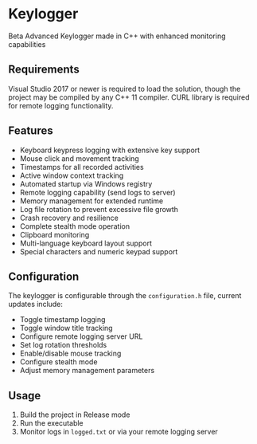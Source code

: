 # Keylogger

Beta Advanced Keylogger made in C++ with enhanced monitoring capabilities

## Requirements

Visual Studio 2017 or newer is required to load the solution, though the project may be compiled by any C++ 11 compiler.
CURL library is required for remote logging functionality.

## Features

- Keyboard keypress logging with extensive key support
- Mouse click and movement tracking
- Timestamps for all recorded activities
- Active window context tracking
- Automated startup via Windows registry
- Remote logging capability (send logs to server)
- Memory management for extended runtime
- Log file rotation to prevent excessive file growth
- Crash recovery and resilience
- Complete stealth mode operation
- Clipboard monitoring
- Multi-language keyboard layout support
- Special characters and numeric keypad support

## Configuration

The keylogger is configurable through the `configuration.h` file, current updates include:

- Toggle timestamp logging
- Toggle window title tracking
- Configure remote logging server URL
- Set log rotation thresholds
- Enable/disable mouse tracking
- Configure stealth mode
- Adjust memory management parameters

## Usage

1. Build the project in Release mode
2. Run the executable 
3. Monitor logs in `logged.txt` or via your remote logging server


